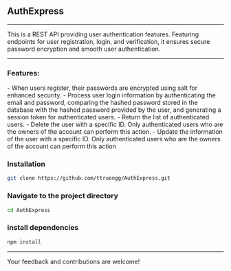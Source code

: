 ## AuthExpress
<hr>

This is a REST API providing user authentication features. Featuring endpoints for user registration, login, and verification, it ensures secure password encryption and smooth user authentication.
<hr>

<h3> Features:</h3>
- When users register, their passwords are encrypted using salt for enhanced security.
- Process user login information by authenticating the email and password, comparing the hashed password stored in the database with the hashed password provided by the user, and generating a session token for authenticated users.
- Return the list of authenticated users.
- Delete the user with a specific ID. Only authenticated users who are the owners of the account can perform this action.
- Update the information of the user with a specific ID. Only authenticated users who are the owners of the account can perform this action

<h3> Installation </h3>

```bash
git clone https://github.com/ttruongg/AuthExpress.git

```
<h3> Navigate to the project directory </h3> 

```bash
cd AuthExpress

```

### install dependencies
```bash
npm install

```

<hr>
Your feedback and contributions are welcome!



